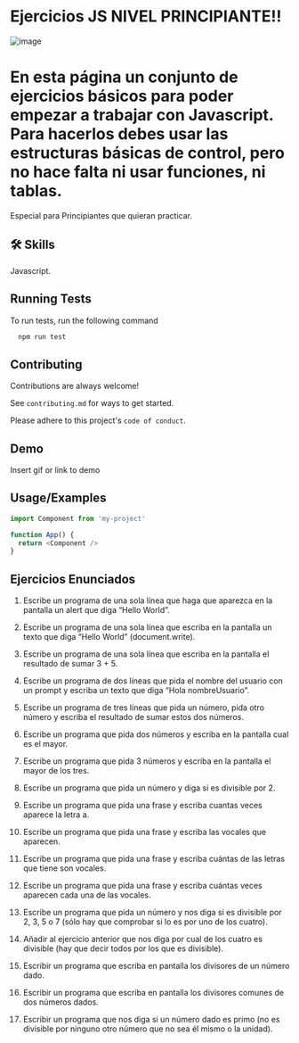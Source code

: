 
# Ejercicios JS NIVEL PRINCIPIANTE!!


![image](https://user-images.githubusercontent.com/122529721/224375954-68109da7-e925-403b-a336-e17eb24bc4d9.png)



# En esta página un conjunto de ejercicios básicos para poder empezar a trabajar con Javascript. Para hacerlos debes usar las estructuras básicas de control, pero no hace falta ni usar funciones, ni tablas.

Especial para Principiantes que quieran practicar.



## 🛠 Skills
Javascript.


## Running Tests

To run tests, run the following command

```bash
  npm run test
```


## Contributing

Contributions are always welcome!

See `contributing.md` for ways to get started.

Please adhere to this project's `code of conduct`.


## Demo

Insert gif or link to demo


## Usage/Examples

```javascript
import Component from 'my-project'

function App() {
  return <Component />
}
```


## Ejercicios Enunciados

1. Escribe un programa de una sola línea que haga que aparezca en la pantalla un alert que diga “Hello World”.

2. Escribe un programa de una sola línea que escriba en la pantalla un texto que diga “Hello World” (document.write).

3. Escribe un programa de una sola línea que escriba en la pantalla el resultado de sumar 3 + 5.

4. Escribe un programa de dos líneas que pida el nombre del usuario con un prompt y escriba un texto que diga “Hola nombreUsuario”.

5. Escribe un programa de tres líneas que pida un número, pida otro número y escriba el resultado de sumar estos dos números.

6. Escribe un programa que pida dos números y escriba en la pantalla cual es el mayor.

7. Escribe un programa que pida 3 números y escriba en la pantalla el mayor de los tres.

8. Escribe un programa que pida un número y diga si es divisible por 2.

9. Escribe un programa que pida una frase y escriba cuantas veces aparece la letra a.

10. Escribe un programa que pida una frase y escriba las vocales que aparecen.

11. Escribe un programa que pida una frase y escriba cuántas de las letras que tiene son vocales.

12. Escribe un programa que pida una frase y escriba cuántas veces aparecen cada una de las vocales.

13. Escribe un programa que pida un número y nos diga si es divisible por 2, 3, 5 o 7 (sólo hay que comprobar si lo es por uno de los cuatro).

14. Añadir al ejercicio anterior que nos diga por cual de los cuatro es divisible (hay que decir todos por los que es divisible).

15. Escribir un programa que escriba en pantalla los divisores de un número dado.

16. Escribir un programa que escriba en pantalla los divisores comunes de dos números dados.

17. Escribir un programa que nos diga si un número dado es primo (no es divisible por ninguno otro número que no sea él mismo o la unidad).

